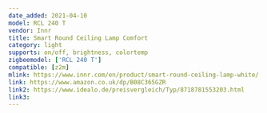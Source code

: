```yaml
---
date_added: 2021-04-10
model: RCL 240 T
vendor: Innr
title: Smart Round Ceiling Lamp Comfort
category: light
supports: on/off, brightness, colortemp
zigbeemodel: ['RCL 240 T']
compatible: [z2m]
mlink: https://www.innr.com/en/product/smart-round-ceiling-lamp-white/
link: https://www.amazon.co.uk/dp/B08C365GZR
link2: https://www.idealo.de/preisvergleich/Typ/8718781553203.html
link3: 
---
```

